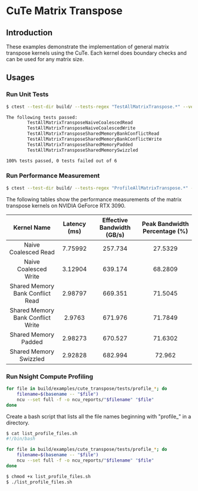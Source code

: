 # CuTe Matrix Transpose

## Introduction

These examples demonstrate the implementation of general matrix transpose kernels using the CuTe. Each kernel does boundary checks and can be used for any matrix size.

## Usages

### Run Unit Tests

```bash
$ ctest --test-dir build/ --tests-regex "TestAllMatrixTranspose.*" --verbose

The following tests passed:
        TestAllMatrixTransposeNaiveCoalescedRead
        TestAllMatrixTransposeNaiveCoalescedWrite
        TestAllMatrixTransposeSharedMemoryBankConflictRead
        TestAllMatrixTransposeSharedMemoryBankConflictWrite
        TestAllMatrixTransposeSharedMemoryPadded
        TestAllMatrixTransposeSharedMemorySwizzled

100% tests passed, 0 tests failed out of 6
```

### Run Performance Measurement

```bash
$ ctest --test-dir build/ --tests-regex "ProfileAllMatrixTranspose.*" --verbose
```

The following tables show the performance measurements of the matrix transpose kernels on NVIDIA GeForce RTX 3090.

|            Kernel Name            | Latency (ms) | Effective Bandwidth (GB/s) | Peak Bandwidth Percentage (%) |
| :-------------------------------: | :----------: | :------------------------: | :---------------------------: |
|       Naive Coalesced Read        |   7.75992    |          257.734           |            27.5329            |
|       Naive Coalesced Write       |   3.12904    |          639.174           |            68.2809            |
| Shared Memory Bank Conflict Read  |   2.98797    |          669.351           |            71.5045            |
| Shared Memory Bank Conflict Write |    2.9763    |          671.976           |            71.7849            |
|       Shared Memory Padded        |   2.98273    |          670.527           |            71.6302            |
|      Shared Memory Swizzled       |   2.92828    |          682.994           |            72.962             |

### Run Nsight Compute Profiling

```bash
for file in build/examples/cute_transpose/tests/profile_*; do
    filename=$(basename -- "$file")
    ncu --set full -f -o ncu_reports/"$filename" "$file"
done
```

Create a bash script that lists all the file names beginning with "profile\_" in a directory.

```bash
$ cat list_profile_files.sh
#!/bin/bash

for file in build/examples/cute_transpose/tests/profile_*; do
    filename=$(basename -- "$file")
    ncu --set full -f -o ncu_reports/"$filename" "$file"
done
```

```bash
$ chmod +x list_profile_files.sh
$ ./list_profile_files.sh
```
